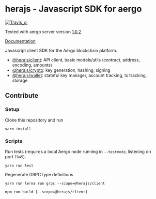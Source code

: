 # herajs - Javascript SDK for aergo

[![Travis_ci](https://travis-ci.org/aergoio/herajs.svg?branch=master)](https://travis-ci.org/aergoio/herajs)

Tested with aergo server version
[1.0.2](https://github.com/aergoio/aergo/tree/v1.0.2)

[Documentation](https://herajs.readthedocs.io/)

Javascript client SDK for the Aergo blockchain platform.

- [@herajs/client](./packages/herajs-client): API client, basic models/utils (contract, address, encoding, amounts)
- [@herajs/crypto](./packages/herajs-crypto): key generation, hashing, signing
- [@herajs/wallet](./packages/herajs-wallet): stateful key manager, account tracking, tx tracking, storage

## Contribute

### Setup

Clone this repository and run

```console
yarn install
```

### Scripts

Run tests (requires a local Aergo node running in `--testmode`, listening on port `7845`).

```console
yarn run test
```

Regenerate GRPC type definitions

```console
yarn run lerna run grpc --scope=@herajs/client
```
```console
npm run build [--scope=@herajs/client]
```
